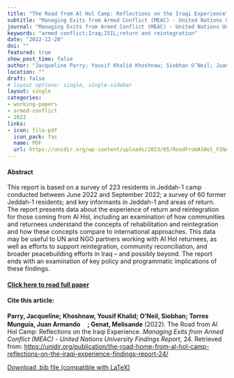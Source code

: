 ```yaml
---
title: "The Road from Al Hol Camp: Reflections on the Iraqi Experience"
subtitle: "Managing Exits from Armed Conflict (MEAC) - United Nations University Findings Report" 
journal: "Managing Exits from Armed Conflict (MEAC) - United Nations University Findings Report" 
keywords: "armed conflict;Iraq;ISIL;return and reintegration" 
date: "2022-12-20"
doi: ""
featured: true
show_post_time: false
author: "Jacqueline Parry; Yousif Khalid Khoshnaw; Siobhan O’Neil; Juan Armando Torres Munguía; Melisande Genat"
location: ""
draft: false
# layout options: single, single-sidebar
layout: single
categories:
- working-papers
- armed-conflict
- 2022
links:
- icon: file-pdf
  icon_pack: fas
  name: PDF
  url: https://unidir.org/wp-content/uploads/2023/05/RoadFromAlHol_FINAL-1.pdf
---
```




<h4> Abstract </h4>
<p> This report is based on a survey of 223 residents in Jeddah-1 camp conducted between June 2022 and September 2022; a survey of 60 former Jeddah-1 residents; and key informants in Jeddah-1 and areas of return.
The report presents data about the experience of return and reintegration for those coming from Al Hol, including an examination of how communities and returnees understand the concepts of rehabilitation and reintegration and how these concepts compare to international approaches.
This data may be useful to UN and NGO partners working with Al Hol returnees, as well as efforts to support reintegration, community reconciliation, and broader peacebuilding efforts in Iraq – and possibly beyond. The report ends with an examination of key policy and programmatic implications of these findings. </p>

<h4> <a href="https://unidir.org/publication/the-road-home-from-al-hol-camp-reflections-on-the-iraqi-experience-findings-report-24/" target="_blank"> Click here to read full paper </a></h4>

<h4>Cite this article: </h4>
<p><b>Parry, Jacqueline; Khoshnaw, Yousif Khalid; O’Neil, Siobhan; Torres Munguía, Juan Armando<a href="https://orcid.org/0000-0003-3432-6941" target="_blank"><img src="https://info.orcid.org/wp-content/uploads/2019/11/orcid_16x16.png" height="16" width="16" ></a>; Genat, Melisande</b> (2022). The Road from Al Hol Camp: Reflections on the Iraqi Experience. <i>Managing Exits from Armed Conflict (MEAC) - United Nations University Findings Report</i>, 24. Retrieved from: <a href="https://unidir.org/publication/the-road-home-from-al-hol-camp-reflections-on-the-iraqi-experience-findings-report-24/" target="_blank">https://unidir.org/publication/the-road-home-from-al-hol-camp-reflections-on-the-iraqi-experience-findings-report-24/</a></p>

<a href="cite.bib" download="cite.bib" class="button"> Download .bib file (compatible with LaTeX) </a>
